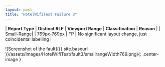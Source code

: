 ```yaml
---
layout: post
title: "HotelWifiTest Failure 3"
---
```

| **Report Type** | **Distinct RLF** | **Viewport Range** | **Classification** | **Reason** |
| Small-Range|  | 769px-769px | FP | No significant layout change, just coincidental labelling | 

![Screenshot of the fault]({{ site.baseurl }}/assets/images/HotelWifiTest/fault3/smallrangeWidth769.png){: .center-image }